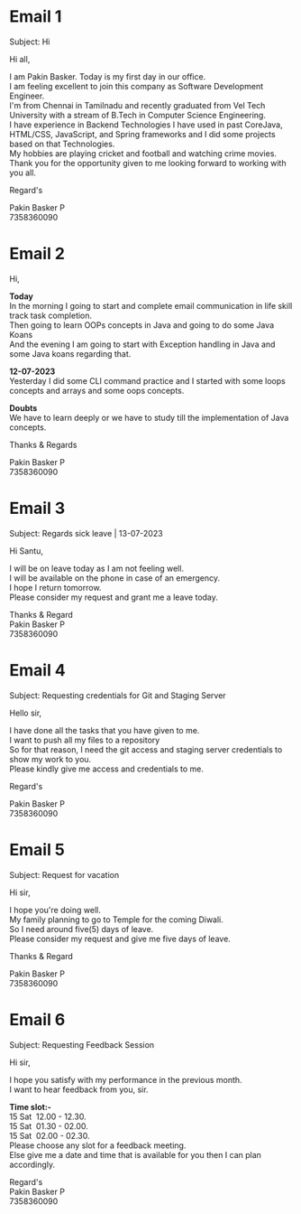 # Email 1

Subject: Hi

Hi all,

I am Pakin Basker. Today is my first day in our office.<br>
I am feeling excellent to join this company as Software Development Engineer.<br>
 	I'm from Chennai in Tamilnadu and recently graduated from Vel Tech University with a stream of B.Tech in Computer Science Engineering.<br>
 	I have experience in Backend Technologies I have used in past CoreJava, HTML/CSS, JavaScript, and Spring frameworks and I did some projects based on that Technologies.<br>
 	My hobbies are playing cricket and football and watching crime movies.<br>
Thank you for the opportunity given to me looking forward to working with you all.<br>




Regard's<br>

Pakin Basker P<br>
7358360090<br>

# Email 2


Hi,


<b>Today</b><br>
In the morning I going to start and complete email communication in life skill track task completion.<br>
Then going to learn OOPs concepts in Java and going to do some Java Koans<br>
And the evening I am going to start with Exception handling in Java and some Java koans regarding that.<br>

<b>12-07-2023</b><br>
Yesterday I did some CLI command practice and I started with some loops concepts and arrays and some oops concepts.<br>

<b>Doubts</b><br>
We have to learn deeply or we have to study till the implementation of Java concepts.<br>

Thanks & Regards<br>

Pakin Basker P<br>
7358360090<br>


# Email 3

Subject: Regards sick leave | 13-07-2023

Hi Santu,


I will be on leave today as I am not feeling well.<br>
I will be available on the phone in case of an emergency.<br>
I hope I return tomorrow.<br>
Please consider my request and grant me a leave today.<br>


Thanks & Regard<br>
Pakin Basker P<br>
7358360090<br>

# Email 4

Subject: Requesting credentials for Git and Staging Server


Hello sir,

I have done all the tasks that you have given to me.<br>
I want to push all my files to a repository<br>
So for that reason, I need the git access and staging server credentials to show my work to you.<br>
Please kindly give me access and credentials to me.<br>


Regard's

Pakin Basker P<br>
7358360090<br>

# Email 5

Subject: Request for vacation


Hi sir,

I hope you're doing well.<br>
My family planning to go to Temple for the coming Diwali.<br>
So I need around five(5) days of leave.<br>
Please consider my request and give me five days of leave.<br>

Thanks & Regard

Pakin Basker P<br>
7358360090<br>

# Email 6

Subject: Requesting Feedback Session

Hi sir,


I hope you satisfy with my performance in the previous month.<br>
I want to hear feedback from you, sir.<br>


<b>Time slot:-</b><br>
15 Sat  12.00 - 12.30.<br>
15 Sat  01.30 - 02.00.<br>
15 Sat  02.00 - 02.30.<br>
Please choose any slot for a feedback meeting.<br>
Else give me a date and time that is available for you then I can plan accordingly.<br>


Regard's<br>
Pakin Basker P<br>
7358360090<br>

